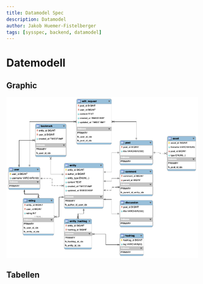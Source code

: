 ```yaml
---
title: Datamodel Spec
description: Datamodel
author: Jakob Huemer-Fistelberger
tags: [sysspec, backend, datamodel]
---
```


# Datemodell


## Graphic

![Datamodel.png](../../datamodel/datamodel.png)


## Tabellen
